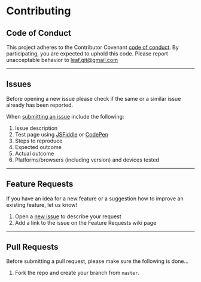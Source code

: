 # Contributing

## Code of Conduct

This project adheres to the Contributor Covenant [code of conduct](CODE_OF_CONDUCT.md). By participating, you are expected to uphold this code. Please report unacceptable behavior to [leaf.git@gmail.com](mailto:leaf.git@gmail.com)

----------------------------------------------------------------------

## Issues

Before opening a new issue please check if the same or a similar issue already has been reported.

When [submitting an issue](https://github.com/leaf-web/leaf-query/issues) include the following:

1. Issue description
2. Test page using [JSFiddle](http://jsfiddle.com) or [CodePen](http://codepen.io)
3. Steps to reproduce
4. Expected outcome
5. Actual outcome
6. Platforms/browsers (including version) and devices tested

----------------------------------------------------------------------

## Feature Requests

If you have an idea for a new feature or a suggestion how to improve an existing feature, let us know!

1. Open a [new issue](https://github.com/leaf-web/leaf-query/issues) to describe your request
2. Add a link to the issue on the Feature Requests wiki page

----------------------------------------------------------------------

## Pull Requests

Before submitting a pull request, please make sure the following is done…

1. Fork the repo and create your branch from `master`.

